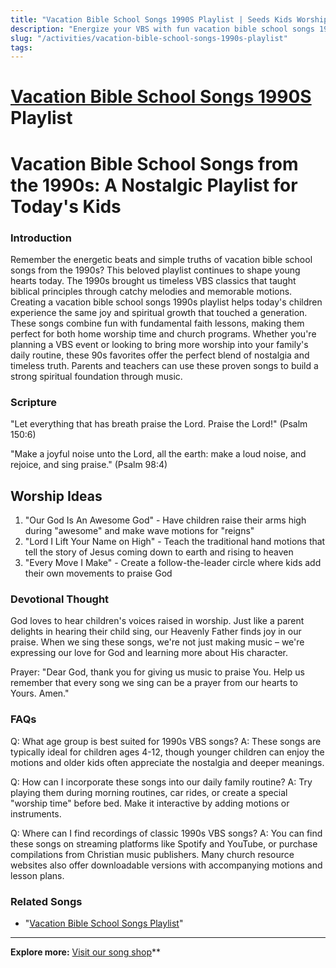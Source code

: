 ```yaml
---
title: "Vacation Bible School Songs 1990S Playlist | Seeds Kids Worship"
description: "Energize your VBS with fun vacation bible school songs 1990s playlist. Engaging worship music and activities for summer children's ministry."
slug: "/activities/vacation-bible-school-songs-1990s-playlist"
tags:
---
```


# [Vacation Bible School Songs 1990S](/activities/vacation-bible-school-songs-1990s/) Playlist

# Vacation Bible School Songs from the 1990s: A Nostalgic Playlist for Today's Kids

### Introduction
Remember the energetic beats and simple truths of vacation bible school songs from the 1990s? This beloved playlist continues to shape young hearts today. The 1990s brought us timeless VBS classics that taught biblical principles through catchy melodies and memorable motions. Creating a vacation bible school songs 1990s playlist helps today's children experience the same joy and spiritual growth that touched a generation. These songs combine fun with fundamental faith lessons, making them perfect for both home worship time and church programs. Whether you're planning a VBS event or looking to bring more worship into your family's daily routine, these 90s favorites offer the perfect blend of nostalgia and timeless truth. Parents and teachers can use these proven songs to build a strong spiritual foundation through music.

### Scripture
"Let everything that has breath praise the Lord. Praise the Lord!" (Psalm 150:6)

"Make a joyful noise unto the Lord, all the earth: make a loud noise, and rejoice, and sing praise." (Psalm 98:4)

## Worship Ideas
1. "Our God Is An Awesome God" - Have children raise their arms high during "awesome" and make wave motions for "reigns"
2. "Lord I Lift Your Name on High" - Teach the traditional hand motions that tell the story of Jesus coming down to earth and rising to heaven
3. "Every Move I Make" - Create a follow-the-leader circle where kids add their own movements to praise God

### Devotional Thought
God loves to hear children's voices raised in worship. Just like a parent delights in hearing their child sing, our Heavenly Father finds joy in our praise. When we sing these songs, we're not just making music – we're expressing our love for God and learning more about His character.

Prayer: "Dear God, thank you for giving us music to praise You. Help us remember that every song we sing can be a prayer from our hearts to Yours. Amen."

### FAQs
Q: What age group is best suited for 1990s VBS songs?
A: These songs are typically ideal for children ages 4-12, though younger children can enjoy the motions and older kids often appreciate the nostalgia and deeper meanings.

Q: How can I incorporate these songs into our daily family routine?
A: Try playing them during morning routines, car rides, or create a special "worship time" before bed. Make it interactive by adding motions or instruments.

Q: Where can I find recordings of classic 1990s VBS songs?
A: You can find these songs on streaming platforms like Spotify and YouTube, or purchase compilations from Christian music publishers. Many church resource websites also offer downloadable versions with accompanying motions and lesson plans.

### Related Songs

- "[Vacation Bible School Songs Playlist](/activities/vacation-bible-school-songs-playlist/)"

---

**Explore more:** [Visit our song shop](https://seedskidsworship.com/shop)**

<!-- Schema Markup -->
<script type="application/ld+json">
{
  "@context": "https://schema.org",
  "@type": "MusicRecording",
  "name": "Vacation Bible School Songs 1990S Playlist",
  "byArtist": {
    "@type": "MusicGroup",
    "name": "Seeds Kids Worship"
  },
  "isFamilyFriendly": true,
  "url": "https://seedskidsworship.com/activities/vacation-bible-school-songs-1990s-playlist/"
}
</script>